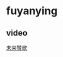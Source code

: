 # fuyanying

## video

[未来赞歌](https://drive.google.com/drive/folders/1MS4mde51UcMZLtsbXXQs1zKxtPMPkITX?usp=sharing)
